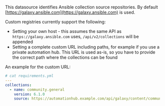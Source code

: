 This datasource identifies Ansible collection source repositories.
By default [https://galaxy.ansible.com](https://galaxy.ansible.com) is used.

Custom registries currently support the following:

- Setting your own host - this assumes the same API as `https://galaxy.ansible.com` uses, `/api/v2/collections` will be appended
- Setting a complete custom URL including paths, for example if you use a private automation hub. This URL is used as-is, so you have to provide the correct path where the collections can be found

An example for the custom URL:

```yaml
# cat requirements.yml
---
collections:
  - name: community.general
    version: 6.1.0
    source: https://automationhub.example.com/api/galaxy/content/community/v3/collection
```
